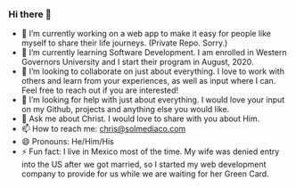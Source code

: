 ### Hi there 👋

<!--
**cwray-tech/cwray-tech** is a ✨ _special_ ✨ repository because its `README.md` (this file) appears on your GitHub profile. -->

- 🔭 I’m currently working on a web app to make it easy for people like myself to share their life journeys. (Private Repo. Sorry.)
- 🌱 I’m currently learning Software Development. I am enrolled in Western Governors University and I start their program in August, 2020.
- 👯 I’m looking to collaborate on just about everything. I love to work with others and learn from your experiences, as well as input where I can. Feel free to reach out if you are interested!
- 🤔 I’m looking for help with just about everything. I would love your input on my Github, projects and anything else you would like.
- 💬 Ask me about Christ. I would love to share with you about Him. 
- 📫 How to reach me: chris@solmediaco.com
- 😄 Pronouns: He/Him/His
- ⚡ Fun fact: I live in Mexico most of the time. My wife was denied entry into the US after we got married, so I started my web development company to provide for us while we are waiting for her Green Card.
